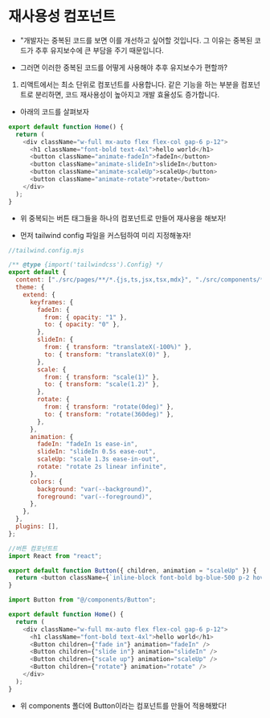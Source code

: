 # 재사용성 컴포넌트

- "개발자는 중복된 코드를 보면 이를 개선하고 싶어할 것입니다. 그 이유는 중복된 코드가 추후 유지보수에 큰 부담을 주기 때문입니다.

- 그러면 이러한 중복된 코드를 어떻게 사용해야 추후 유지보수가 편할까?

1. 리액트에서는 최소 단위로 컴포넌트를 사용합니다. 같은 기능을 하는 부분을 컴포넌트로 분리하면, 코드 재사용성이 높아지고 개발 효율성도 증가합니다.

- 아래의 코드를 살펴보자

```js
export default function Home() {
  return (
    <div className="w-full mx-auto flex flex-col gap-6 p-12">
      <h1 className="font-bold text-4xl">hello world</h1>
      <button className="animate-fadeIn">fadeIn</button>
      <button className="animate-slideIn">slideIn</button>
      <button className="animate-scaleUp">scaleUp</button>
      <button className="animate-rotate">rotate</button>
    </div>
  );
}
```

- 위 중복되는 버튼 태그들을 하나의 컴포넌트로 만들어 재사용을 해보자!

- 먼저 tailwind config 파일을 커스텀하여 미리 지정해놓자!

```js
//tailwind.config.mjs

/** @type {import('tailwindcss').Config} */
export default {
  content: ["./src/pages/**/*.{js,ts,jsx,tsx,mdx}", "./src/components/**/*.{js,ts,jsx,tsx,mdx}", "./src/app/**/*.{js,ts,jsx,tsx,mdx}"],
  theme: {
    extend: {
      keyframes: {
        fadeIn: {
          from: { opacity: "1" },
          to: { opacity: "0" },
        },
        slideIn: {
          from: { transform: "translateX(-100%)" },
          to: { transform: "translateX(0)" },
        },
        scale: {
          from: { transform: "scale(1)" },
          to: { transform: "scale(1.2)" },
        },
        rotate: {
          from: { transform: "rotate(0deg)" },
          to: { transform: "rotate(360deg)" },
        },
      },
      animation: {
        fadeIn: "fadeIn 1s ease-in",
        slideIn: "slideIn 0.5s ease-out",
        scaleUp: "scale 1.3s ease-in-out",
        rotate: "rotate 2s linear infinite",
      },
      colors: {
        background: "var(--background)",
        foreground: "var(--foreground)",
      },
    },
  },
  plugins: [],
};
```

```js
//버튼 컴포넌트트
import React from "react";

export default function Button({ children, animation = "scaleUp" }) {
  return <button className={`inline-block font-bold bg-blue-500 p-2 hover:animate-${animation}`}>{children}</button>;
}
```

```js
import Button from "@/components/Button";

export default function Home() {
  return (
    <div className="w-full mx-auto flex flex-col gap-6 p-12">
      <h1 className="font-bold text-4xl">hello world</h1>
      <Button children={"fade in"} animation="fadeIn" />
      <Button children={"slide in"} animation="slideIn" />
      <Button children={"scale up"} animation="scaleUp" />
      <Button children={"rotate"} animation="rotate" />
    </div>
  );
}
```

- 위 components 폴더에 Button이라는 컴포넌트를 만들어 적용해봤다!
